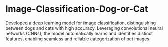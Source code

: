 # Image-Classification-Dog-or-Cat
Developed a deep learning model for image classification, distinguishing between dogs and cats with high accuracy. Leveraging convolutional neural networks (CNNs), the model automatically learns and identifies distinct features, enabling seamless and reliable categorization of pet images.
